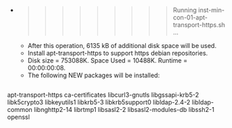 * >>>>>>>>> Running inst-min-con-01-apt-transport-https.sh ...
  * After this operation, 6135 kB of additional disk space will be used.
  * Install apt-transport-https to support https debian repositories.
  * Disk size = 753088K. Space Used = 10488K. Runtime = 00:00:00:08.
  * The following NEW packages will be installed:
  ```bash
apt-transport-https ca-certificates libcurl3-gnutls libgssapi-krb5-2 libk5crypto3
libkeyutils1 libkrb5-3 libkrb5support0 libldap-2.4-2 libldap-common
libnghttp2-14 librtmp1 libsasl2-2 libsasl2-modules-db libssh2-1
openssl
  ```
